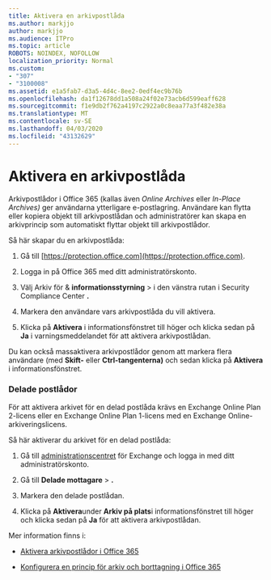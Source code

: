 ```yaml
---
title: Aktivera en arkivpostlåda
ms.author: markjjo
author: markjjo
ms.audience: ITPro
ms.topic: article
ROBOTS: NOINDEX, NOFOLLOW
localization_priority: Normal
ms.custom:
- "307"
- "3100008"
ms.assetid: e1a5fab7-d3a5-4d4c-8ee2-0edf4ec9b76b
ms.openlocfilehash: da1f12678dd1a508a24f02e73acb6d599eaff628
ms.sourcegitcommit: f1e9db2f762a4197c2922a0c8eaa77a3f482e38a
ms.translationtype: MT
ms.contentlocale: sv-SE
ms.lasthandoff: 04/03/2020
ms.locfileid: "43132629"
---
```

# <a name="enable-an-archive-mailbox"></a>Aktivera en arkivpostlåda

Arkivpostlådor i Office 365 (kallas även *Online Archives* eller *In-Place Archives)* ger användarna ytterligare e-postlagring. Användare kan flytta eller kopiera objekt till arkivpostlådan och administratörer kan skapa en arkivprincip som automatiskt flyttar objekt till arkivpostlådor.
  
Så här skapar du en arkivpostlåda:
  
1. Gå till [https://protection.office.com](https://protection.office.com).

2. Logga in på Office 365 med ditt administratörskonto.

3. Välj Arkiv för &amp; **informationsstyrning** \> i den vänstra rutan i Security Compliance Center **.**

4. Markera den användare vars arkivpostlåda du vill aktivera.

5. Klicka på **Aktivera** i informationsfönstret till höger och klicka sedan på **Ja** i varningsmeddelandet för att aktivera arkivpostlådan.

Du kan också massaktivera arkivpostlådor genom att markera flera användare (med **Skift-** eller **Ctrl-tangenterna)** och sedan klicka på **Aktivera** i informationsfönstret.
  
### <a name="shared-mailboxes"></a>Delade postlådor

För att aktivera arkivet för en delad postlåda krävs en Exchange Online Plan 2-licens eller en Exchange Online Plan 1-licens med en Exchange Online-arkiveringslicens.  

Så här aktiverar du arkivet för en delad postlåda:

1. Gå till [administrationscentret](https://outlook.office365.com/ecp) för Exchange och logga in med ditt administratörskonto.

2. Gå till **Delade mottagare** > **.**

3. Markera den delade postlådan.

4. Klicka på **Aktivera**under **Arkiv på plats**i informationsfönstret till höger och klicka sedan på **Ja** för att aktivera arkivpostlådan.

Mer information finns i:
  
- [Aktivera arkivpostlådor i Office 365](https://docs.microsoft.com/office365/securitycompliance/enable-archive-mailboxes)

- [Konfigurera en princip för arkiv och borttagning i Office 365](https://docs.microsoft.com//office365/securitycompliance/set-up-an-archive-and-deletion-policy-for-mailboxes)
